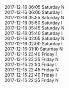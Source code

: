 2017-12-16 06:05 Saturday  N  
2017-12-16 06:00 Saturday  I  
2017-12-16 05:55 Saturday  N  
2017-12-16 05:50 Saturday  I  
2017-12-16 05:45 Saturday  N  
2017-12-16 05:40 Saturday  I  
2017-12-16 02:05 Saturday  N  
2017-12-16 02:00 Saturday  I  
2017-12-16 01:10 Saturday  N  
2017-12-15 23:40 Friday  I  
2017-12-15 23:35 Friday  N  
2017-12-15 22:50 Friday  I  
2017-12-15 22:45 Friday  N  
2017-12-15 22:40 Friday  I  
2017-12-15 22:35 Friday  N  
